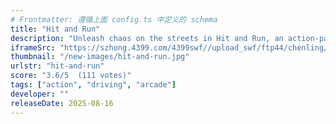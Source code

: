 ```yaml
---
# Frontmatter: 遵循上面 config.ts 中定义的 schema
title: "Hit and Run"
description: "Unleash chaos on the streets in Hit and Run, an action-packed driving game! Drive through cityscapes, cause mayhem by hitting objects and other vehicles, and then escape from the authorities. Test your driving skills and reflexes in this thrilling pursuit game."
iframeSrc: "https://szhong.4399.com/4399swf//upload_swf/ftp44/chenling/20230911/07/index.html"
thumbnail: "/new-images/hit-and-run.jpg"
urlstr: "hit-and-run"
score: "3.6/5  (111 votes)"
tags: ["action", "driving", "arcade"]
developer: ""
releaseDate: 2025-08-16
---
```


